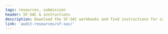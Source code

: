 ```yaml
---
tags: resources, submission
header: SF-SAC & instructions
description: Download the SF-SAC workbooks and find instructions for completing them.
link: 'audit-resources/sf-sac/'
---
```

